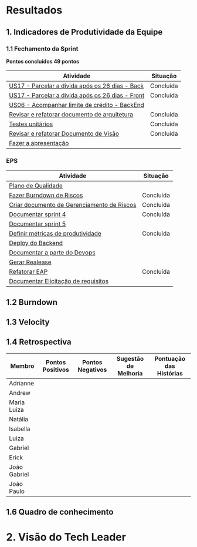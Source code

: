 # Resultados 

## 1. Indicadores de Produtividade da Equipe

### 1.1 Fechamento da Sprint 

**Pontos concluídos 49 pontos**

| Atividade | Situação |
| --------  | :----:   |
| [US17 - Parcelar a dívida após os 26 dias - Back](https://github.com/fga-eps-mds/2019.2-Grupo2/issues/43) | Concluída | 
|[US17 - Parcelar a dívida após os 26 dias - Front](https://github.com/fga-eps-mds/2019.2-Grupo2/issues/44)| Concluída|
|[US06 - Acompanhar limite de crédito - BackEnd](https://github.com/fga-eps-mds/2019.2-Grupo2/issues/33)||
|[Revisar e refatorar documento de arquitetura](https://github.com/fga-eps-mds/2019.2-Over26/issues/78)|Concluída|
|[Testes unitários](https://github.com/fga-eps-mds/2019.2-Over26/issues/81)|Concluída|
|[Revisar e refatorar Documento de Visão](https://github.com/fga-eps-mds/2019.2-Over26/issues/79)|Concluída|
|[Fazer a apresentação](https://github.com/fga-eps-mds/2019.2-Over26/issues/80)||

### EPS
| Atividade | Situação |
| -------- | :----: |
| [Plano de Qualidade]() |   |
| [Fazer Burndown de Riscos](https://github.com/fga-eps-mds/2019.2-Over26/issues/72)  | Concluída |
| [Criar documento de Gerenciamento de Riscos](https://github.com/fga-eps-mds/2019.2-Over26/issues/65) | Concluída |
| [Documentar sprint 4](https://github.com/fga-eps-mds/2019.2-Over26/issues/63) | Concluída |
| [Documentar sprint 5](https://github.com/fga-eps-mds/2019.2-Over26/issues/77) |  |
| [Definir métricas de produtividade](https://github.com/fga-eps-mds/2019.2-Over26/issues/70) | Concluída |
| [Deploy do Backend]() |  |
| [Documentar a parte do Devops]() |  |
| [Gerar Realease]() |  |
| [Refatorar EAP ]() | Concluída |
| [Documentar Elicitação de requisitos]() |  |

## 1.2 Burndown

## 1.3 Velocity   

## 1.4 Retrospectiva 
| Membro | Pontos Positivos | Pontos Negativos | Sugestão de Melhoria | Pontuação das Histórias |
| --------  | :----:   | :----:   | :----:   | :----:   |
| Adrianne | |  |  | | |
| Andrew | |  |  | | |
| Maria Luiza | |  |  | | |
| Natália | |  |  | | |
| Isabella | |  |  | | |
| Luiza | |  |  | | |
| Gabriel | |  |  | | |
| Erick | |  |  | | |
| João Gabriel | |  |  | | |
| João Paulo |  |  |  | | |



## 1.6 Quadro de conhecimento



# 2. Visão do Tech Leader

